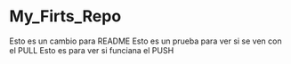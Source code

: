 # My_Firts_Repo

Esto es un cambio para README
Esto es un prueba para ver si se ven con el PULL
Esto es para ver si funciana el PUSH